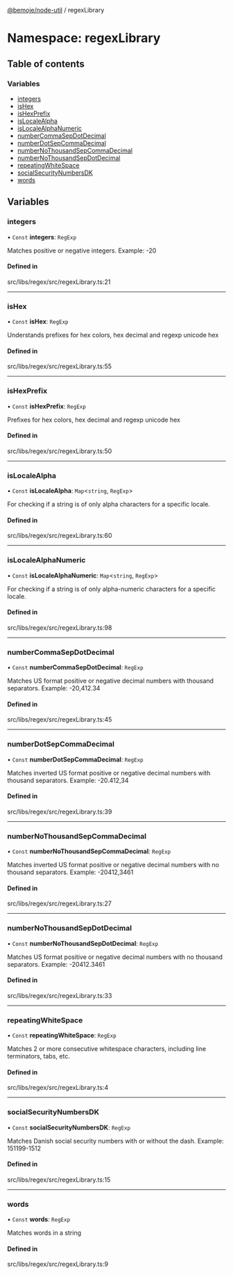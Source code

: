 [@bemoje/node-util](../README.md) / regexLibrary

# Namespace: regexLibrary

## Table of contents

### Variables

- [integers](regexLibrary.md#integers)
- [isHex](regexLibrary.md#ishex)
- [isHexPrefix](regexLibrary.md#ishexprefix)
- [isLocaleAlpha](regexLibrary.md#islocalealpha)
- [isLocaleAlphaNumeric](regexLibrary.md#islocalealphanumeric)
- [numberCommaSepDotDecimal](regexLibrary.md#numbercommasepdotdecimal)
- [numberDotSepCommaDecimal](regexLibrary.md#numberdotsepcommadecimal)
- [numberNoThousandSepCommaDecimal](regexLibrary.md#numbernothousandsepcommadecimal)
- [numberNoThousandSepDotDecimal](regexLibrary.md#numbernothousandsepdotdecimal)
- [repeatingWhiteSpace](regexLibrary.md#repeatingwhitespace)
- [socialSecurityNumbersDK](regexLibrary.md#socialsecuritynumbersdk)
- [words](regexLibrary.md#words)

## Variables

### integers

• `Const` **integers**: `RegExp`

Matches positive or negative integers.
Example: -20

#### Defined in

src/libs/regex/src/regexLibrary.ts:21

___

### isHex

• `Const` **isHex**: `RegExp`

Understands prefixes for hex colors, hex decimal and regexp unicode hex

#### Defined in

src/libs/regex/src/regexLibrary.ts:55

___

### isHexPrefix

• `Const` **isHexPrefix**: `RegExp`

Prefixes for hex colors, hex decimal and regexp unicode hex

#### Defined in

src/libs/regex/src/regexLibrary.ts:50

___

### isLocaleAlpha

• `Const` **isLocaleAlpha**: `Map`<`string`, `RegExp`\>

For checking if a string is of only alpha characters for a specific locale.

#### Defined in

src/libs/regex/src/regexLibrary.ts:60

___

### isLocaleAlphaNumeric

• `Const` **isLocaleAlphaNumeric**: `Map`<`string`, `RegExp`\>

For checking if a string is of only alpha-numeric characters for a specific locale.

#### Defined in

src/libs/regex/src/regexLibrary.ts:98

___

### numberCommaSepDotDecimal

• `Const` **numberCommaSepDotDecimal**: `RegExp`

Matches US format positive or negative decimal numbers with thousand separators.
Example: -20,412.34

#### Defined in

src/libs/regex/src/regexLibrary.ts:45

___

### numberDotSepCommaDecimal

• `Const` **numberDotSepCommaDecimal**: `RegExp`

Matches inverted US format positive or negative decimal numbers with thousand separators.
Example: -20.412,34

#### Defined in

src/libs/regex/src/regexLibrary.ts:39

___

### numberNoThousandSepCommaDecimal

• `Const` **numberNoThousandSepCommaDecimal**: `RegExp`

Matches inverted US format positive or negative decimal numbers with no thousand separators.
Example: -20412,3461

#### Defined in

src/libs/regex/src/regexLibrary.ts:27

___

### numberNoThousandSepDotDecimal

• `Const` **numberNoThousandSepDotDecimal**: `RegExp`

Matches US format positive or negative decimal numbers with no thousand separators.
Example: -20412.3461

#### Defined in

src/libs/regex/src/regexLibrary.ts:33

___

### repeatingWhiteSpace

• `Const` **repeatingWhiteSpace**: `RegExp`

Matches 2 or more consecutive whitespace characters, including line terminators, tabs, etc.

#### Defined in

src/libs/regex/src/regexLibrary.ts:4

___

### socialSecurityNumbersDK

• `Const` **socialSecurityNumbersDK**: `RegExp`

Matches Danish social security numbers with or without the dash.
Example: 151199-1512

#### Defined in

src/libs/regex/src/regexLibrary.ts:15

___

### words

• `Const` **words**: `RegExp`

Matches words in a string

#### Defined in

src/libs/regex/src/regexLibrary.ts:9
